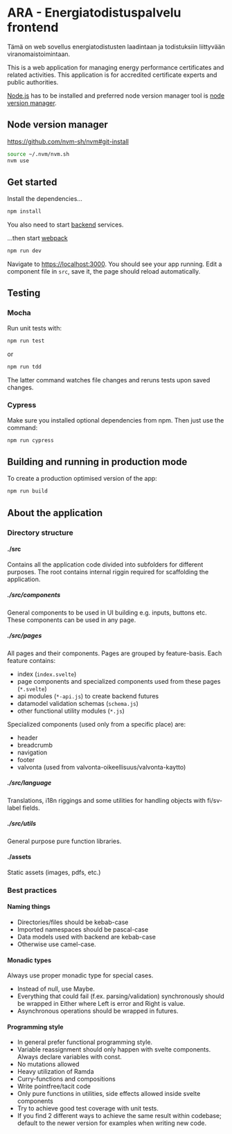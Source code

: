 # ARA - Energiatodistuspalvelu frontend

Tämä on web sovellus energiatodistusten laadintaan 
ja todistuksiin liittyvään viranomaistoimintaan.

This is a web application for managing energy performance certificates and related activities. 
This application is for accredited certificate experts and public authorities.

[Node.js](https://nodejs.org) has to be installed and preferred node version manager tool is 
[node version manager](https://github.com/nvm-sh/nvm).

## Node version manager

https://github.com/nvm-sh/nvm#git-install

```bash
source ~/.nvm/nvm.sh
nvm use
```

## Get started

Install the dependencies...

```bash
npm install
```

You also need to start [backend](../etp-core) services.

...then start [webpack](https://webpack.js.org)

```bash
npm run dev
```

Navigate to [https://localhost:3000](https://localhost:3000). You should see your app running. Edit a component file in `src`, save it, the page should reload automatically.

## Testing

### Mocha

Run unit tests with:

```bash
npm run test
```

or

```bash
npm run tdd
```

The latter command watches file changes and reruns tests upon saved changes.

### Cypress

Make sure you installed optional dependencies from npm. Then just use the command:

```bash
npm run cypress
```

## Building and running in production mode

To create a production optimised version of the app:

```bash
npm run build
```


## About the application

### Directory structure

#### ./src

Contains all the application code divided into subfolders for different purposes. The root contains internal riggin required for scaffolding the application.

##### ./src/components

General components to be used in UI building e.g. inputs, buttons etc. 
These components can be used in any page.

##### ./src/pages

All pages and their components. Pages are grouped by feature-basis.
Each feature contains:
* index (`index.svelte`)
* page components and specialized components used from these pages (`*.svelte`)
* api modules (`*-api.js`) to create backend futures
* datamodel validation schemas (`schema.js`)
* other functional utility modules (`*.js`)

Specialized components (used only from a specific place) are:
* header
* breadcrumb
* navigation
* footer
* valvonta (used from valvonta-oikeellisuus/valvonta-kaytto)

##### ./src/language

Translations, i18n riggings and some utilities for handling objects with fi/sv-label fields.

##### ./src/utils

General purpose pure function libraries.

#### ./assets

Static assets (images, pdfs, etc.)

### Best practices

#### Naming things

- Directories/files should be kebab-case
- Imported namespaces should be pascal-case 
- Data models used with backend are kebab-case
- Otherwise use camel-case.

#### Monadic types

Always use proper monadic type for special cases.
- Instead of null, use Maybe.
- Everything that could fail (f.ex. parsing/validation) synchronously should be wrapped in Either where Left is error and Right is value.
- Asynchronous operations should be wrapped in futures.

#### Programming style

- In general prefer functional programming style.
- Variable reassignment should only happen with svelte components. Always declare variables with const.
- No mutations allowed
- Heavy utilization of Ramda
- Curry-functions and compositions
- Write pointfree/tacit code
- Only pure functions in utilities, side effects allowed inside svelte components
- Try to achieve good test coverage with unit tests.
- If you find 2 different ways to achieve the same result within codebase; default to the newer version for examples when writing new code.
